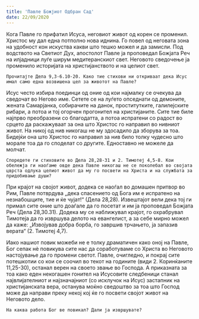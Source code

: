 ```yaml
---
title: 'Павле Божјиот Одбран Сaд'
date: 22/09/2020
---
```


Кога Павле го прифатил Исуса, неговиот живот од корен се променил. Христос му дал една потполно нова иднина. Го повел од неговата зона на удобност кон искуства какви што тешко можел и да замисли. Под водството на Светиот Дух, апостолот Павле ја проповедал Божјата Реч на илјадници луѓе ширум медитеранскиот свет. Неговото сведочење ја променило историјата на христијанството и на целиот свет.

`Прочитајте Дела 9,3-6.10-20. Како тие стихови ни откриваат дека Исус имал само една возвишена цел за животот на Павле?`

Исус често избира поединци од оние од кои најмалку се очекува да сведочат во Негово име. Сетете се на луѓето опседнати од демоните, жената Самарјанка, собирачите на данок, проститутките, галилејските рибари, а потоа и тој огорчен прогонител на христијаните. Сите тие биле најпрво преобразени со благодатта, а потоа испратени со радост во срцето да раскажуваат за она што Христос го направил во нивниот живот. На никој од нив никогаш не му здосадило да зборува за тоа. Бидејќи она што Христос го направил за нив било толку чудесно што морале тоа да го споделат со другите. Едноставно не можеле да молчат.

`Споредете ги стиховите во Дела 28,28-31 и 2. Тимотеј 4,5-8. Кои обележја ги наоѓаме овде дека Павле никогаш не се поколебал во својата цврста одлука целиот живот да му го посвети на Христa и на службата за придобивање души?`

При крајот на својот живот, додека се наоѓал во домашен притвор во Рим, Павле потврдува „дека спасението од Бога им е испратено на незнабошците, тие и ќе чујат!“ (Дела 28,28). Извештајот вели дека тој ги примал сите оние што доаѓале да го посетат и им ја проповедал Божјата Реч (Дела 28,30.31). Додека му се наближувал крајот, го охрабрувал Тимотеја да го извршува делото на евангелист, а за себе мирно можел да каже: „Извојував добра борба, го завршив трчањето, ја запазив верата“ (2. Тимотеј 4,7).

Иако нашиот повик можеби не е толку драматичен како оној на Павле, Бог сепак нѐ повикува сите нас да соработуваме со Христа во Неговото настојување да го промени светот. Павле, очигледно, и покрај сите потешкотии со кои се соочил во текот на годините (види 2. Коринќаните 11,25-30), останал верен на своето звање во Господа. А приказната за тоа како еден некогашен гонител на Исусовите следбеници станал највлијателниот и најзначајниот (со исклучок на Исус) застапник на христијанската вера, останува моќно сведоштво за тоа што Господ може да направи преку некој кој ќе го посвети својот живот на Неговото дело.

`На каква работа Бог ве повикал? Дали ја извршувате?`